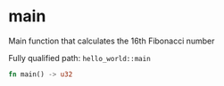 # main

Main function that calculates the 16th Fibonacci number

Fully qualified path: `hello_world::main`

```rust
fn main() -> u32
```

